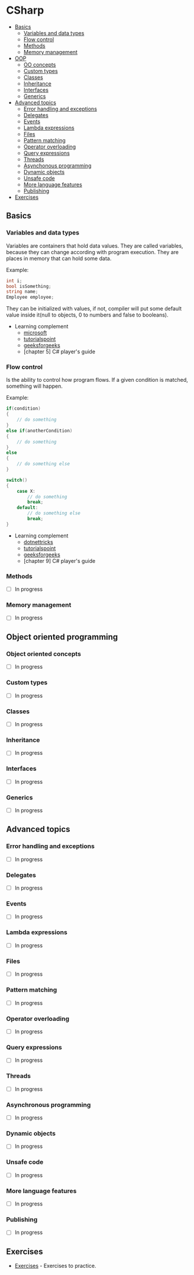 # CSharp

- [Basics](#basics)
	- [Variables and data types](#variables-and-data-types)
	- [Flow control](#flow-control)
	- [Methods](#methods)
	- [Memory management](#memory-management)
- [OOP](#object-oriented-programming)
	- [OO concepts](#object-oriented-concepts)
	- [Custom types](#custom-types)
	- [Classes](#classes)
	- [Inheritance](#inheritance)
	- [Interfaces](#interfaces)
	- [Generics](#generics)
- [Advanced topics](#advanced-topics)
	- [Error handling and exceptions](#error-handling-and-exceptions)
	- [Delegates](#delegates)
	- [Events](#events)
	- [Lambda expressions](#lambda-expressions)
	- [Files](#files)
	- [Pattern matching](#pattern-matching)
	- [Operator overloading](#operator-overloading)
	- [Query expressions](#query-expressions)
	- [Threads](#threads)
	- [Asynchonous programming](#asynchronous-programming)
	- [Dynamic objects](#dynamic-objects)
	- [Unsafe code](#unsafe-code)
	- [More language features](#more-language-features)
	- [Publishing](#publishing)
- [Exercises](#exercises)

## Basics

### Variables and data types
Variables are containers that hold data values. They are called variables, because they can change according with program execution. They are places in memory that can hold some data.

Example:
```C#
int i;
bool isSomething;
string name;
Employee employee;
```
They can be initialized with values, if not, compiler will put some default value inside it(null to objects, 0 to numbers and false to booleans).

- Learning complement
	- [microsoft](https://learn.microsoft.com/pt-br/dotnet/csharp/language-reference/language-specification/variables)
	- [tutorialspoint](https://www.tutorialspoint.com/csharp/csharp_variables.htm)
	- [geeksforgeeks](https://www.geeksforgeeks.org/c-sharp-types-of-variables/)
	- [chapter 5] C# player's guide

### Flow control
Is the ability to control how program flows. If a given condition is matched, something will happen.

Example:
```C#
if(condition)
{
	// do something
}
else if(anotherCondition)
{
	// do something
}
else
{
	// do something else
}

switch()
{
	case X:
		// do something
		break;
	default:
		// do something else
		break;
}
```

- Learning complement
	- [dotnettricks](https://www.dotnettricks.com/learn/csharp/understanding-decision-making-statements-in-csharp)
	- [tutorialspoint](https://www.tutorialspoint.com/csharp/csharp_decision_making.htm)
	- [geeksforgeeks](https://www.geeksforgeeks.org/c-sharp-decision-making-else-else-ladder-nested-switch-nested-switch/)
	- [chapter 9] C# player's guide

### Methods
- [ ] In progress

### Memory management
- [ ] In progress

## Object oriented programming

### Object oriented concepts
- [ ] In progress

### Custom types
- [ ] In progress

### Classes
- [ ] In progress

### Inheritance
- [ ] In progress

### Interfaces
- [ ] In progress

### Generics
- [ ] In progress

## Advanced topics

### Error handling and exceptions
- [ ] In progress

### Delegates
- [ ] In progress

### Events
- [ ] In progress

### Lambda expressions
- [ ] In progress

### Files
- [ ] In progress

### Pattern matching
- [ ] In progress

### Operator overloading
- [ ] In progress

### Query expressions
- [ ] In progress

### Threads
- [ ] In progress

### Asynchronous programming
- [ ] In progress

### Dynamic objects
- [ ] In progress

### Unsafe code
- [ ] In progress

### More language features
- [ ] In progress

### Publishing
- [ ] In progress

## Exercises
- [Exercises](https://github.com/lekrieg/bit-forge/tree/main/technologies/dotNet/exercises.md) - Exercises to practice.